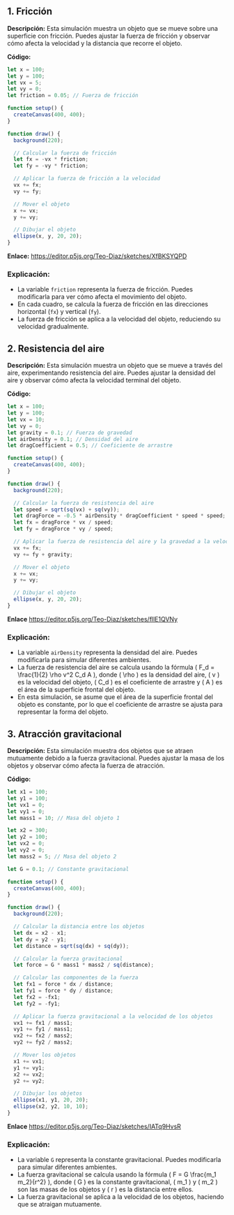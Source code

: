 ## 1. Fricción

**Descripción:** Esta simulación muestra un objeto que se mueve sobre una superficie con fricción. Puedes ajustar la fuerza de fricción y observar cómo afecta la velocidad y la distancia que recorre el objeto.

**Código:**

```javascript
let x = 100;
let y = 100;
let vx = 5;
let vy = 0;
let friction = 0.05; // Fuerza de fricción

function setup() {
  createCanvas(400, 400);
}

function draw() {
  background(220);

  // Calcular la fuerza de fricción
  let fx = -vx * friction;
  let fy = -vy * friction;

  // Aplicar la fuerza de fricción a la velocidad
  vx += fx;
  vy += fy;

  // Mover el objeto
  x += vx;
  y += vy;

  // Dibujar el objeto
  ellipse(x, y, 20, 20);
}
```
**Enlace:** https://editor.p5js.org/Teo-Diaz/sketches/XfBKSYQPD
### **Explicación:**

* La variable `friction` representa la fuerza de fricción. Puedes modificarla para ver cómo afecta el movimiento del objeto.
* En cada cuadro, se calcula la fuerza de fricción en las direcciones horizontal (`fx`) y vertical (`fy`).
* La fuerza de fricción se aplica a la velocidad del objeto, reduciendo su velocidad gradualmente.

## 2. Resistencia del aire

**Descripción:** Esta simulación muestra un objeto que se mueve a través del aire, experimentando resistencia del aire. Puedes ajustar la densidad del aire y observar cómo afecta la velocidad terminal del objeto.

**Código:**

```javascript
let x = 100;
let y = 100;
let vx = 10;
let vy = 0;
let gravity = 0.1; // Fuerza de gravedad
let airDensity = 0.1; // Densidad del aire
let dragCoefficient = 0.5; // Coeficiente de arrastre

function setup() {
  createCanvas(400, 400);
}

function draw() {
  background(220);

  // Calcular la fuerza de resistencia del aire
  let speed = sqrt(sq(vx) + sq(vy));
  let dragForce = -0.5 * airDensity * dragCoefficient * speed * speed;
  let fx = dragForce * vx / speed;
  let fy = dragForce * vy / speed;

  // Aplicar la fuerza de resistencia del aire y la gravedad a la velocidad
  vx += fx;
  vy += fy + gravity;

  // Mover el objeto
  x += vx;
  y += vy;

  // Dibujar el objeto
  ellipse(x, y, 20, 20);
}
```
**Enlace** https://editor.p5js.org/Teo-Diaz/sketches/fllE1QVNy
### **Explicación:**

* La variable `airDensity` representa la densidad del aire. Puedes modificarla para simular diferentes ambientes.
* La fuerza de resistencia del aire se calcula usando la fórmula \( F_d = \frac{1}{2} \rho v^2 C_d A \), donde \( \rho \) es la densidad del aire, \( v \) es la velocidad del objeto, \( C_d \) es el coeficiente de arrastre y \( A \) es el área de la superficie frontal del objeto.
* En esta simulación, se asume que el área de la superficie frontal del objeto es constante, por lo que el coeficiente de arrastre se ajusta para representar la forma del objeto.

## 3. Atracción gravitacional

**Descripción:** Esta simulación muestra dos objetos que se atraen mutuamente debido a la fuerza gravitacional. Puedes ajustar la masa de los objetos y observar cómo afecta la fuerza de atracción.

**Código:**

```javascript
let x1 = 100;
let y1 = 100;
let vx1 = 0;
let vy1 = 0;
let mass1 = 10; // Masa del objeto 1

let x2 = 300;
let y2 = 100;
let vx2 = 0;
let vy2 = 0;
let mass2 = 5; // Masa del objeto 2

let G = 0.1; // Constante gravitacional

function setup() {
  createCanvas(400, 400);
}

function draw() {
  background(220);

  // Calcular la distancia entre los objetos
  let dx = x2 - x1;
  let dy = y2 - y1;
  let distance = sqrt(sq(dx) + sq(dy));

  // Calcular la fuerza gravitacional
  let force = G * mass1 * mass2 / sq(distance);

  // Calcular las componentes de la fuerza
  let fx1 = force * dx / distance;
  let fy1 = force * dy / distance;
  let fx2 = -fx1;
  let fy2 = -fy1;

  // Aplicar la fuerza gravitacional a la velocidad de los objetos
  vx1 += fx1 / mass1;
  vy1 += fy1 / mass1;
  vx2 += fx2 / mass2;
  vy2 += fy2 / mass2;

  // Mover los objetos
  x1 += vx1;
  y1 += vy1;
  x2 += vx2;
  y2 += vy2;

  // Dibujar los objetos
  ellipse(x1, y1, 20, 20);
  ellipse(x2, y2, 10, 10);
}
```
**Enlace** https://editor.p5js.org/Teo-Diaz/sketches/IATq9HvsR
### **Explicación:**

* La variable `G` representa la constante gravitacional. Puedes modificarla para simular diferentes ambientes.
* La fuerza gravitacional se calcula usando la fórmula \( F = G \frac{m_1 m_2}{r^2} \), donde \( G \) es la constante gravitacional, \( m_1 \) y \( m_2 \) son las masas de los objetos y \( r \) es la distancia entre ellos.
* La fuerza gravitacional se aplica a la velocidad de los objetos, haciendo que se atraigan mutuamente.

